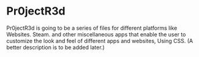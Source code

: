 # Pr0jectR3d
Pr0jectR3d is going to be a series of files for different platforms like Websites. Steam. and other miscellaneous apps that enable the user to customize the look and feel of different apps and websites, Using CSS. (A better description is to be added later.)
